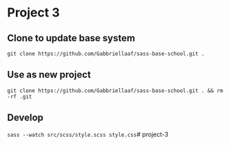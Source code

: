 # Project 3


## Clone to update base system
`git clone https://github.com/Gabbriellaaf/sass-base-school.git .`

## Use as new project
`git clone https://github.com/Gabbriellaaf/sass-base-school.git . && rm -rf .git`

## Develop
`sass --watch src/scss/style.scss style.css`# project-3
